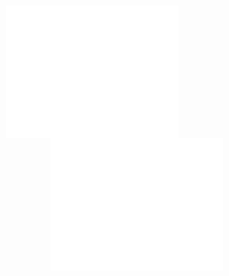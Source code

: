 <a href="https://metrics.lecoq.io/about/YHNdnzj">
  <img align="left" width="400" src="./metrics_left.svg"/>
  <img align="right" width="400" src="./metrics_right.svg"/>
</a>
